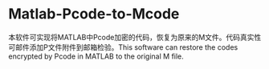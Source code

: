 # Matlab-Pcode-to-Mcode
本软件可实现将MATLAB中Pcode加密的代码，恢复为原来的M文件。代码真实性可邮件添加P文件附件到邮箱检验。This software can restore the codes encrypted by Pcode in MATLAB to the original M file.
